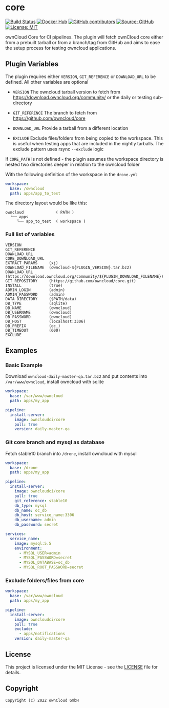 # core

[![Build Status](https://img.shields.io/drone/build/owncloud-ci/core?logo=drone&server=https%3A%2F%2Fdrone.owncloud.com)](https://drone.owncloud.com/owncloud-ci/core)
[![Docker Hub](https://img.shields.io/docker/v/owncloudci/core?logo=docker&label=dockerhub&sort=semver&logoColor=white)](https://hub.docker.com/r/owncloudci/core)
[![GitHub contributors](https://img.shields.io/github/contributors/owncloud-ci/core)](https://github.com/owncloud-ci/core/graphs/contributors)
[![Source: GitHub](https://img.shields.io/badge/source-github-blue.svg?logo=github&logoColor=white)](https://github.com/owncloud-ci/core)
[![License: MIT](https://img.shields.io/github/license/owncloud-ci/core)](https://github.com/owncloud-ci/core/blob/master/LICENSE)

ownCloud Core for CI pipelines. The plugin will fetch ownCloud core either from a prebuilt tarball or from a branch/tag from GitHub and aims to ease the setup process for testing owncloud applications.

## Plugin Variables

The plugin requires either `VERSION`, `GIT_REFERENCE` or `DOWNLOAD_URL` to be defined. All other variables are optional

- `VERSION`
  The owncloud tarball version to fetch from https://download.owncloud.org/community/ or the daily or testing sub-directory

- `GIT_REFERENCE`
  The branch to fetch from https://github.com/owncloud/core

- `DOWNLOAD_URL`
  Provide a tarball from a different location

- `EXCLUDE`
  Exclude files/folders from being copied to the workspace. This is useful when testing apps that are included in the nightly tarballs. The exclude pattern uses rsync `--exclude` logic

If `CORE_PATH` is not defined - the plugin assumes the workspace directory is nested two directories deeper in relation to the owncloud folder

With the following definition of the workspace in the `drone.yml`

```yaml
workspace:
  base: /owncloud
  path: apps/app_to_test
```

The directory layout would be like this:

```console
owncloud              ( PATH )
  └── apps
     └── app_to_test  ( workspace )
```

### Full list of variables

```console
VERSION
GIT_REFERENCE
DOWNLOAD_URL
CORE_DOWNLOAD_URL
EXTRACT_PARAMS     (xj)
DOWNLOAD_FILENAME  (owncloud-${PLUGIN_VERSION}.tar.bz2)
DOWNLOAD_URL       (https://download.owncloud.org/community/${PLUGIN_DOWNLOAD_FILENAME})
GIT_REPOSITORY     (https://github.com/owncloud/core.git)
INSTALL            (true)
ADMIN_LOGIN        (admin)
ADMIN_PASSWORD     (admin)
DATA_DIRECTORY     ($PATH/data)
DB_TYPE            (sqlite)
DB_NAME            (owncloud)
DB_USERNAME        (owncloud)
DB_PASSWORD        (owncloud)
DB_HOST            (localhost:3306)
DB_PREFIX          (oc_)
DB_TIMEOUT         (600)
EXCLUDE
```

## Examples

### Basic Example

Download `owncloud-daily-master-qa.tar.bz2` and put contents into `/var/www/owncloud`, install owncloud with sqlite

```yaml
workspace:
  base: /var/www/owncloud
  path: apps/my_app

pipeline:
  install-server:
    image: owncloudci/core
    pull: true
    version: daily-master-qa
```

### Git core branch and mysql as database

Fetch stable10 branch into `/drone`, install owncloud with mysql

```yaml
workspace:
  base: /drone
  path: apps/my_app

pipeline:
  install-server:
    image: owncloudci/core
    pull: true
    git_reference: stable10
    db_type: mysql
    db_name: oc_db
    db_host: service_name:3306
    db_username: admin
    db_password: secret

services:
  service_name:
    image: mysql:5.5
    environment:
      - MYSQL_USER=admin
      - MYSQL_PASSWORD=secret
      - MYSQL_DATABASE=oc_db
      - MYSQL_ROOT_PASSWORD=secret
```

### Exclude folders/files from core

```yaml
workspace:
  base: /var/www/owncloud
  path: apps/my_app

pipeline:
  install-server:
    image: owncloudci/core
    pull: true
    exclude:
      - apps/notifications
    version: daily-master-qa
```

## License

This project is licensed under the MIT License - see the [LICENSE](https://github.com/owncloud-ci/core/blob/master/LICENSE) file for details.

## Copyright

```Text
Copyright (c) 2022 ownCloud GmbH
```
